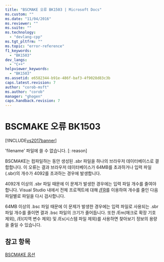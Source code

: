 ```yaml
---
title: "BSCMAKE 오류 BK1503 | Microsoft Docs"
ms.custom: ""
ms.date: "11/04/2016"
ms.reviewer: ""
ms.suite: ""
ms.technology: 
  - "devlang-cpp"
ms.tgt_pltfrm: ""
ms.topic: "error-reference"
f1_keywords: 
  - "BK1503"
dev_langs: 
  - "C++"
helpviewer_keywords: 
  - "BK1503"
ms.assetid: e6582344-b91e-486f-baf3-4f9028d83c3b
caps.latest.revision: 7
author: "corob-msft"
ms.author: "corob"
manager: "ghogen"
caps.handback.revision: 7
---
```

# BSCMAKE 오류 BK1503
[!INCLUDE[vs2017banner](../../assembler/inline/includes/vs2017banner.md)]

'filename' 파일에 쓸 수 없습니다. \[: reason\]  
  
 BSCMAKE는 컴파일하는 동안 생성된 .sbr 파일을 하나의 브라우저 데이터베이스로 결합합니다.  이 오류는 결과 브라우저 데이터베이스가 64MB를 초과하거나 입력 파일\(.sbr\)의 개수가 4092를 초과하는 경우에 발생합니다.  
  
 4092개 이상의 .sbr 파일 때문에 이 문제가 발생한 경우에는 입력 파일 개수를 줄여야 합니다.  Visual Studio 내에서 전체 프로젝트에 대해 [\/FR](../../build/reference/fr-fr-create-dot-sbr-file.md)를 이용하여 개수를 줄인 다음 파일별로 파일을 다시 검사합니다.  
  
 64MB 이상의 .bsc 파일 때문에 이 문제가 발생한 경우에는 입력 파일로 사용되는 .sbr 파일 개수를 줄이면 결과 .bsc 파일의 크기가 줄어듭니다.  또한 \/Em\(매크로 확장 기호 제외\), \/El\(지역 변수 제외\) 및 \/Es\(시스템 파일 제외\)를 사용하면 찾아보기 정보의 용량을 줄일 수 있습니다.  
  
## 참고 항목  
 [BSCMAKE 옵션](../../build/reference/bscmake-options.md)